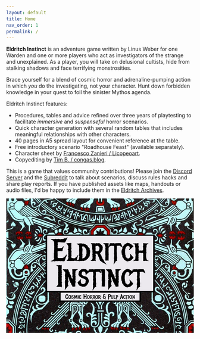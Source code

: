 ```yaml
---
layout: default
title: Home
nav_order: 1
permalink: /
---
```


**Eldritch Instinct** is an adventure game written by Linus Weber for one Warden and one or more players who act as investigators of the strange and unexplained. As a player, you will take on delusional cultists, hide from stalking shadows and face terrifying monstrosities.

Brace yourself for a blend of cosmic horror and adrenaline-pumping action in which _you_ do the investigating, not your character. Hunt down forbidden knowledge in your quest to foil the sinister Mythos agenda.

Eldritch Instinct features:
- Procedures, tables and advice refined over three years of playtesting to facilitate _immersive_ and _suspenseful_ horror scenarios.
- Quick character generation with several random tables that includes meaningful relationships with other characters.
- 40 pages in A5 spread layout for convenient reference at the table.
- Free introductory scenario "Roadhouse Feast" (available separately).
- Character sheet by [Francesco Zanieri / Licopeoart](https://www.instagram.com/licopeoart/).
- Copyediting by [Tim B. / congas.blog](https://congas.blog/).

This is a game that values community contributions! Please join the [Discord Server](https://eldritchinstinct.com/discord) and the [Subreddit](https://eldritchinstinct.com/reddit) to talk about scenarios, discuss rules hacks and share play reports. If you have published assets like maps, handouts or audio files, I'd be happy to include them in the [Eldritch Archives](https://eldritchinstinct.com/eldritch-archives).

![Eldritch Instinct logo.](/img/eldritchinstinct.png)
